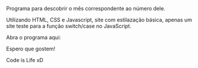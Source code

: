 Programa para descobrir o mês correspondente ao número dele.

Utilizando HTML, CSS e  Javascript, site com estilazação básica, apenas um site teste para a função switch/case no JavaScript.

Abra o programa aqui:


Espero que gostem!

Code is Life xD